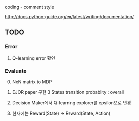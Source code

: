 coding - comment style

http://docs.python-guide.org/en/latest/writing/documentation/

## TODO

### Error
1. Q-learning error 확인

### Evaluate
0. NxN matrix to MDP
1. EJOR paper 구현
3 States
transition probablity : overall

1. Decision Maker에서 Q-learning explorer를 epsilon으로 변경
2. 현재에는 Reward(State) -> Reward(State, Action)

